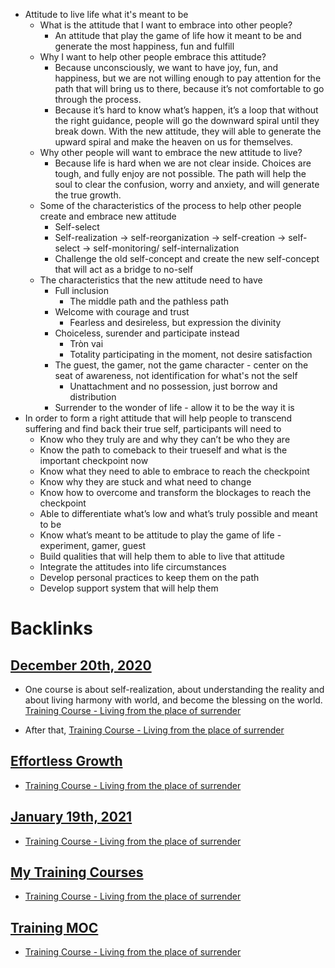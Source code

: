 - Attitude to live life what it's meant to be
    - What is the attitude that I want to embrace into other people?
        - An attitude that play the game of life how it meant to be and generate the most happiness, fun and fulfill
    - Why I want to help other people embrace this attitude?
        - Because unconsciously, we want to have joy, fun, and happiness, but we are not willing enough to pay attention for the path that will bring us to there, because it’s not comfortable to go through the process.
        - Because it’s hard to know what’s happen, it’s a loop that without the right guidance, people will go the downward spiral until they break down. With the new attitude, they will able to generate the upward spiral and make the heaven on us for themselves.
    - Why other people will want to embrace the new attitude to live?
        - Because life is hard when we are not clear inside. Choices are tough, and fully enjoy are not possible. The path will help the soul to clear the confusion, worry and anxiety, and will generate the true growth.
    - Some of the characteristics of the process to help other people create and embrace new attitude
        - Self-select
        - Self-realization -> self-reorganization -> self-creation -> self-select -> self-monitoring/ self-internalization
        - Challenge the old self-concept and create the new self-concept that will act as a bridge to no-self
    - The characteristics that the new attitude need to have
        - Full inclusion
            - The middle path and the pathless path
        - Welcome with courage and trust
            - Fearless and desireless, but expression the divinity
        - Choiceless, surender and participate instead
            - Tròn vai
            - Totality participating in the moment, not desire satisfaction
        - The guest, the gamer, not the game character - center on the seat of awareness, not identification for what's not the self
            - Unattachment and no possession, just borrow and distribution
        - Surrender to the wonder of life - allow it to be the way it is
- In order to form a right attitude that will help people to transcend suffering and find back their true self, participants will need to 
    - Know who they truly are and why they can’t be who they are
    - Know the path to comeback to their trueself and what is the important checkpoint now
    - Know what they need to able to embrace to reach the checkpoint
    - Know why they are stuck and what need to change
    - Know how to overcome and transform the blockages to reach the checkpoint
    - Able to differentiate what’s low and what’s truly possible and meant to be
    - Know what’s meant to be attitude to play the game of life - experiment, gamer, guest
    - Build qualities that will help them to able to live that attitude
    - Integrate the attitudes into life circumstances
    - Develop personal practices to keep them on the path
    - Develop support system that will help them

# Backlinks
## [December 20th, 2020](<December 20th, 2020.md>)
- One course is about self-realization, about understanding the reality and about living harmony with world, and become the blessing on the world. [Training Course - Living from the place of surrender](<Training Course - Living from the place of surrender.md>)

- After that, [Training Course - Living from the place of surrender](<Training Course - Living from the place of surrender.md>)

## [Effortless Growth](<Effortless Growth.md>)
- [Training Course - Living from the place of surrender](<Training Course - Living from the place of surrender.md>)

## [January 19th, 2021](<January 19th, 2021.md>)
- [Training Course - Living from the place of surrender](<Training Course - Living from the place of surrender.md>)

## [My Training Courses](<My Training Courses.md>)
- [Training Course - Living from the place of surrender](<Training Course - Living from the place of surrender.md>)

## [Training MOC](<Training MOC.md>)
- [Training Course - Living from the place of surrender](<Training Course - Living from the place of surrender.md>)

